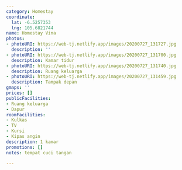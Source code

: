 ```yaml
---
category: Homestay
coordinate:
  lat: -6.5257353
  lng: 105.6821744
name: Homestay Vina
photos:
- photoURI: https://web-tj.netlify.app/images/20200727_131727.jpg
  description: ''
- photoURI: https://web-tj.netlify.app/images/20200727_131700.jpg
  description: Kamar tidur
- photoURI: https://web-tj.netlify.app/images/20200727_131740.jpg
  description: Ruang keluarga
- photoURI: https://web-tj.netlify.app/images/20200727_131459.jpg
  description: Tampak depan
gmaps: ''
prices: []
publicFacilities:
- Ruang keluarga
- Dapur
roomFacilities:
- Kulkas
- TV
- Kursi
- Kipas angin
description: 1 kamar
promotions: []
notes: tempat cuci tangan

---
```

